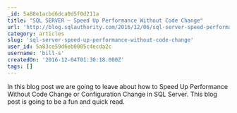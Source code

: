 ```yaml
---
_id: 5a88e1acbd6dca0d5f0d211a
title: "SQL SERVER – Speed Up Performance Without Code Change"
url: 'http://blog.sqlauthority.com/2016/12/06/sql-server-speed-performance-without-code-change/'
category: articles
slug: 'sql-server-speed-up-performance-without-code-change'
user_id: 5a83ce59d6eb0005c4ecda2c
username: 'bill-s'
createdOn: '2016-12-04T01:30:18.000Z'
tags: []
---
```


In this blog post we are going to leave about how to Speed Up Performance Without Code Change or Configuration Change in SQL Server. This blog post is going to be a fun and quick read.
